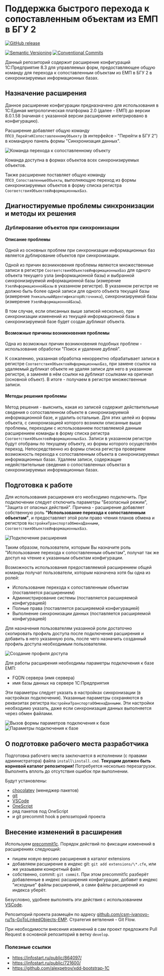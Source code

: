 # Поддержка быстрого перехода к сопоставленным объектам из ЕМП в БГУ 2

[![GitHub release](https://img.shields.io/github/v/release/csm-ivanovo-ru/1s-GoToLinkedObjects-EMP.svg?sort=semver&logo=github)](https://github.com/csm-ivanovo-ru/1s-GoToLinkedObjects-EMP/releases)

[![Semantic Versioning](https://img.shields.io/static/v1?label=Semantic%20Versioning&message=v2.0.0&color=green&logo=semver)](https://semver.org/lang/ru/spec/v2.0.0.html)
[![Conventional Commits](https://img.shields.io/badge/Conventional%20Commits-v1.0.0-yellow.svg?logo=git)](https://conventionalcommits.org)

Данный репозиторий содержит расширение конфигураций 1С:Предприятие 8.3
для управляемых форм, предоставляющее общую команду для перехода
к сопоставленным объектам из ЕМП в БГУ 2 в синхронизируемых информационных базах.

## Назначение расширения

Данное расширение конфигурации предназначено для использования в
1С:Единая метрологическая платформа 2.0 (далее - ЕМП)
до версии 8.0.1.58 (начиная с указанной версии расширение интегрировано
в конфигурацию).

Расширение добавляет общую команду `ППСО_ПерейтиКСопоставленномуОбъекту`
(в интерфейсе - "Перейти в БГУ 2") в командную панель формы "Синхронизация данных".

![Команда перехода к сопоставленному объекту](/assets/images/goto-linked-object-command.png)

Команда доступна в формах объектов всех синхронизируемых объектов.

Также расширение поставляет общую команду `ППСО_СопоставленныеОбъекты`,
выполняющую переход из формы синхронизируемых объектов
в форму списка регистра `СоответствияОбъектовИнформационныхБаз`.

## Диагностируемые проблемы синхронизации и методы их решения

### Дублирование объектов при синхронизации

#### Описание проблемы

Одной из основных проблем при синхронизации информационных баз является
дублирование объектов при синхронизации.

Одной из причин возникновения проблемы являются множественные записи
в регистре `СоответствияОбъектовИнформационныхБаз` для одного
объекта текущего узла (информационной базы) и выбранной синхронизируемой
информационной базы (измерение `УзелИнформационнойБазы` в указанном
регистре). В указанном регистре не должно быть более одной записи
для одного объекта текущей базы (измерение `УникальныйИдентификаторИсточника`),
синхронизируемой базы (измерение `УзелИнформационнойБазы`).

В том случае, если описанных выше записей несколько, при синхронизации
изменений из текущей информационной базы в синхронизируемой базе будет
создан дубликат объекта.

#### Возможные причины возникновения проблемы

Одна из возможных причин возникновения подобных проблем - использование обработки
"Поиск и удаление дублей".

К сожалению, указанная обработка некорректно обрабатывает записи в регистре
`СоответствияОбъектовИнформационныхБаз`, при замене ссылок на удаляемый дубликат
объекте не удаляя записи для него в указанном регистре,
а заменяя в нём ссылки на дубликат ссылками на оригинал (основной объект).
В итоге - получаем в регистре множественные записи.

#### Методы решения проблемы

Метод решения - выяснить, какая из записей содержит действительные
сведения о сопоставленном объекте в синхронизируемой информационной базе,
и удалить остальные.
Для этих целей из формы объекта, с синхронизацией которого возникли описанные
выше проблемы, переходим с использованием поставляемой данным расширением команды
в форму списка регистра `СоответствияОбъектовИнформационныхБаз`. Записи
в указанном регистре будут отобраны по текущему объекту, из формы которого
осуществлён переход.
Непосредственно из формы списка регистра проверяем возможность перехода
к сопоставленным объекта в синхронизируемых информационных базах.
Удаляем записи, содержащие недействительные
сведения о сопоставленных объектах в синхронизируемых информационных базах.

## Подготовка к работе

Для использования расширения его необходимо подключить.
При подключении следует отключить параметры "Безопасный режим",
"Защита от опасных действий". Причина - расширение добавляет
собственную роль **"Использование перехода к сопоставленным объектам"**,
и предоставляет этой роли право чтения планов обмена и
регистров `НастройкиТранспортаОбменаДанными`,
`СоответствияОбъектовИнформационныхБаз`.

![Подключение расширения](/assets/images/extension-settings.png
"Подключение расширения")

Таким образом, пользователи, которым Вы назначите роль
"Использование перехода к сопоставленным объектам", получат
так же доступ на чтение к указанным объектам конфигурации.

Возможность использования предоставляемой расширением общей команды
получат пользователи, которым назначена хотя бы одна из ролей:

- Использование перехода к сопоставленным объектам
  (поставляется расширением)
- Администрирование системы
  (поставляется расширяемой конфигурацией)
- Полные права
  (поставляется расширяемой конфигурацией)
- Выполнение синхронизации данных
  (поставляется расширяемой конфигурацией)

Для назначения пользователям указанной роли достаточно
скопировать профиль доступа после подключения расширения
и добавить в него указанную роль, после чего назначить
созданный профиль доступа необходимым пользователям.

![Создание профиля доступа](/assets/images/access-rights.png)

Для работы расширения необходимы параметры подключения к базе ЕМП:

- FQDN сервера (имя сервера)
- имя базы данных на сервере 1С:Предприятия

Эти параметры следует указать в настройках синхронизации (в настройках подключения).
Указанные параметры сохраняются в реквизитах регистра
`НастройкиТранспортаОбменаДанными`.
Эти настройки необходимо указать, даже если синхронизация данных
выполняется через обмен файлами.

![Вызов формы параметров подключения к базе](/assets/images/connection-settings-command.png)
![Параметры подключения к базе](/assets/images/connection-settings.png)

## О подготовке рабочего места разработчика

Подготовка рабочего места заключается в исполнении (с правами администратора)
файла `install\install.cmd`.
**Текущим должен быть корневой каталог репозитория!**
Потребуется несколько перезагрузок.
Выполнять вплоть до отсутствия ошибок при выполнении.

Будут установлены:

- [chocolatey][] (менеджер пакетов)
- [git][]
- [VSCode][]
- [OneScript][]
- ряд пакетов под OneScript
- и git precommit hook в репозиторий проекта

## Внесение изменений в расширения

Используем [precommit1c][].
Порядок действий по фиксации изменений в расширениях следующий:

- пишем новую версию расширения в каталог extensions
- добавляем расширение в индекс git: `git add extensions/\*.cfe`,
  или же указываем конкретный файл
- собственно, commit: `git commit`.
  При этом precommit1c разберёт добавленные в индекс расширения конфигурации,
  добавит в индекс "исходные" файлы расширений, а сами файлы расширений из индекса
  уберёт.

Безусловно, удобнее выполнять эти действия с использованием [VSCode][].

Репозиторий проекта размещён по адресу
[github.com/csm-ivanovo-ru/1s-GoToLinkedObjects-EMP](https://github.com/csm-ivanovo-ru/1s-GoToLinkedObjects-EMP).
Стратегия ветвления - Git Flow.

При необходимости внесения изменений в сам проект предложите Pull Request в основной
репозиторий в ветку `develop`.

### Полезные ссылки

- https://infostart.ru/public/864097/
- https://infostart.ru/public/721600/
- https://github.com/alexpetrov/xdd-bootstrap-1C

[chocolatey]: https://chocolatey.org
[Git]: https://github.com/git-guides/install-git#install-git-on-windows "Install Git on Windows"
[VSCode]: https://code.visualstudio.com "Visual Studio Code"
[OneScript]: http://oscript.io
[precommit1c]: https://github.com/xDrivenDevelopment/precommit1c
